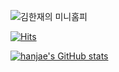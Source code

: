 ![김한재의 미니홈피](https://capsule-render.vercel.app/api?type=waving&height=300&color=gradient&text=김한재의%20미니홈피)

[![Hits](https://hits.seeyoufarm.com/api/count/incr/badge.svg?url=https%3A%2F%2Fgithub.com%2Fkimhanjae123%2Fhanjaegittest&count_bg=%2379C83D&title_bg=%23555555&icon=furrynetwork.svg&icon_color=%23E7E7E7&title=hits&edge_flat=false)](https://hits.seeyoufarm.com)

[![hanjae's GitHub stats](https://github-readme-stats.vercel.app/api?username=kimhanjae123)](https://github.com/kimhanjae123/github-readme-stats)